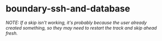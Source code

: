 # boundary-ssh-and-database

_NOTE: If a skip isn't working, it's probably because the user already created something, so they may need to restart the track and skip ahead fresh._